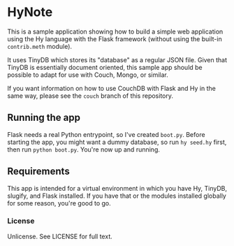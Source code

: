 # HyNote

This is a sample application showing how to build a simple web application using the Hy language with the Flask framework (without using the built-in `contrib.meth` module).

It uses TinyDB which stores its "database" as a regular JSON file. Given that TinyDB is essentially document oriented, this sample app should be possible to adapt for use with Couch, Mongo, or similar.

If you want information on how to use CouchDB with Flask and Hy in the same way, please see the `couch` branch of this repository.

## Running the app

Flask needs a real Python entrypoint, so I've created `boot.py`. Before starting the app, you might want a dummy database, so run `hy seed.hy` first, then run `python boot.py`. You're now up and running.

## Requirements

This app is intended for a virtual environment in which you have Hy, TinyDB, slugify, and Flask installed. If you have that or the modules installed globally for some reason, you're good to go.

### License
Unlicense. See LICENSE for full text.
